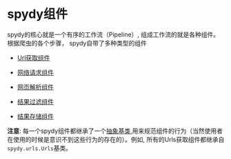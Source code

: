# spydy组件
spydy的核心就是一个有序的工作流（Pipeline）, 组成工作流的就是各种组件。根据爬虫的各个步骤， spydy自带了多种类型的组件  

- [Url获取组件](urls.md)

- [网络请求组件](requests.md)
- [网页解析组件](parsers.md)
-  [结果过滤组件](filters.md)
-  [结果存储组件](stores.md)  

**注意**: 每一个spydy组件都继承了一个[抽象基类](https://docs.python.org/zh-cn/3/library/abc.html),用来规范组件的行为（当然使用者在使用的时候是意识不到这些行为的存在的）。例如, 所有的Urls获取组件都继承自`spydy.urls.Urls`基类。

